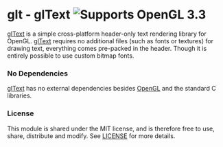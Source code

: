 
# glt - glText ![Supports OpenGL 3.3](https://img.shields.io/badge/OpenGL-3.3-blue.svg)

[glText][glText] is a simple cross-platform header-only text rendering
library for OpenGL. [glText][glText] requires no additional files
(such as fonts or textures) for drawing text, everything comes pre-packed in the header.
Though it is entirely possible to use custom bitmap fonts.


### No Dependencies

[glText][glText] has no external dependencies besides [OpenGL][OpenGL] and the standard C libraries. 


### License

This module is shared under the MIT license, and is therefore free to use, share, distribute and modify.
See [LICENSE][License] for more details.


[glText]: https://github.com/MrVallentin/glText

[IssueTracker]: https://github.com/MrVallentin/glText/issues
[License]: https://github.com/MrVallentin/glText/blob/master/LICENSE

[OpenGL]: https://en.wikipedia.org/wiki/OpenGL
